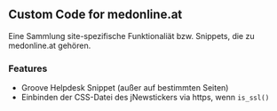 ## Custom Code for medonline.at

Eine Sammlung site-spezifische Funktionaliät bzw. Snippets, die zu medonline.at gehören.

### Features

* Groove Helpdesk Snippet (außer auf bestimmten Seiten)
* Einbinden der CSS-Datei des jNewstickers via https, wenn `is_ssl()`

